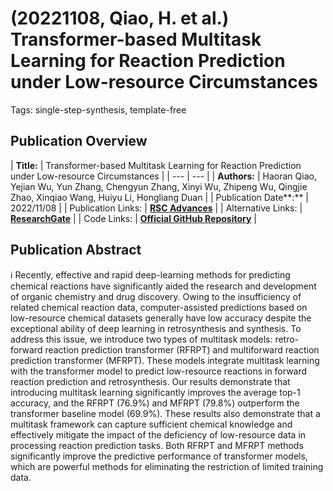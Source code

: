 # (20221108, Qiao, H. et al.) Transformer-based Multitask Learning for Reaction Prediction under Low-resource Circumstances

Tags: single-step-synthesis, template-free

## Publication Overview

| **Title:**  | Transformer-based Multitask Learning for Reaction Prediction under Low-resource
Circumstances |
| --- | --- |
| **Authors:**  | Haoran Qiao, Yejian Wu, Yun Zhang, Chengyun Zhang, Xinyi Wu, Zhipeng Wu,
Qingjie Zhao, Xinqiao Wang, Huiyu Li, Hongliang Duan |
| Publication Date**:**  | 2022/11/08 |
| Publication Links: | [**RSC Advances**](https://pubs.rsc.org/en/content/articlelanding/2022/ra/d2ra05349g) |
| Alternative Links: | [**ResearchGate**](https://www.researchgate.net/publication/365257056_Transformer-based_multitask_learning_for_reaction_prediction_under_low-resource_circumstances) |
| Code Links: | [**Official GitHub Repository**](https://github.com/qiaohaoran/MFRPT-and-RFRPT) |

## Publication Abstract

<aside>
ℹ️ Recently, effective and rapid deep-learning methods for predicting chemical reactions have significantly aided the research and development of organic chemistry and drug discovery. Owing to the insufficiency of related chemical reaction data, computer-assisted predictions based on low-resource chemical datasets generally have low accuracy despite the exceptional ability of deep learning in retrosynthesis and synthesis. To address this issue, we introduce two types of multitask models: retro-forward reaction prediction transformer (RFRPT) and multiforward reaction prediction transformer (MFRPT). These models integrate multitask learning with the transformer model to predict low-resource reactions in forward reaction prediction and retrosynthesis. Our results demonstrate that introducing multitask learning significantly improves the average top-1 accuracy, and the RFRPT (76.9%) and MFRPT (79.8%) outperform the transformer baseline model (69.9%). These results also demonstrate that a multitask framework can capture sufficient chemical knowledge and effectively mitigate the impact of the deficiency of low-resource data in processing reaction prediction tasks. Both RFRPT and MFRPT methods significantly improve the predictive performance of transformer models, which are powerful methods for eliminating the restriction of limited training data.

</aside>